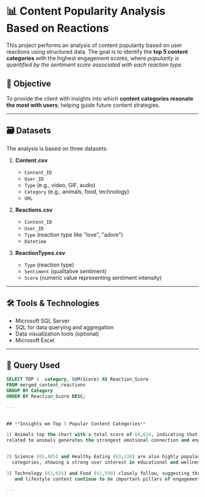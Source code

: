 # 📊 Content Popularity Analysis Based on Reactions

This project performs an analysis of content popularity based on user reactions using structured data. The goal is to identify the **top 5 content categories** with the highest engagement scores, where *popularity is quantified by the sentiment score associated with each reaction type*.

## 🧠 Objective

To provide the client with insights into which **content categories resonate the most with users**, helping guide future content strategies.

---

## 🗃️ Datasets

The analysis is based on three datasets:

1. **Content.csv**
   - `Content_ID`
   - `User_ID`
   - `Type` (e.g., video, GIF, audio)
   - `Category` (e.g., animals, food, technology)
   - `URL`

2. **Reactions.csv**
   - `Content_ID`
   - `User_ID`
   - `Type` (reaction type like "love", "adore")
   - `Datetime`

3. **ReactionTypes.csv**
   - `Type` (reaction type)
   - `Sentiment` (qualitative sentiment)
   - `Score` (numeric value representing sentiment intensity)

---

## 🛠️ Tools & Technologies

- Microsoft SQL Server
- SQL for data querying and aggregation
- Data visualization tools (optional)
- Microsoft Excel

---

## 📌 Query Used

```sql
SELECT TOP 5  category, SUM(Score) AS Reaction_Score
FROM merged_content_reactions
GROUP BY Category
ORDER BY Reaction_Score DESC;

---


## **Insights on Top 5 Popular Content Categories**

1) Animals top the chart with a total score of 68,624, indicating that content 
related to animals generates the strongest emotional connection and engagement from users.


2) Science (65,405) and Healthy Eating (63,138) are also highly popular 
  categories, showing a strong user interest in educational and wellness content.

3) Technology (63,035) and Food (61,598) closely follow, suggesting that innovation
   and lifestyle content continue to be important pillars of engagement.

---


